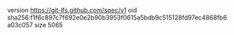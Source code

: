 version https://git-lfs.github.com/spec/v1
oid sha256:f1f6c897c7f692e0e2b90b3953f0615a5bdb9c515128fd97ec4868fb6a03c057
size 5065

